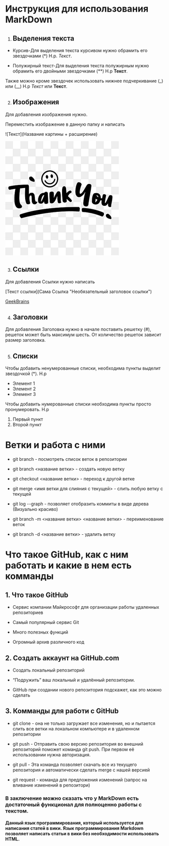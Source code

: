 # Инструкция для использования MarkDown

1. ## Выделения текста

* Курсив-Для выделения текста курсивом нужно обрамить его звездочками (*) Н.р. *Текст*.

* Полужирный текст-Для выделения текста полужирным нужно обрамить его двойными звездочками (**) Н.р **Текст**.

Также можно кроме звездочек использовать нижнее подчеркивание (_) или (__) Н.р _Текст_ или __Текст__.

2. ## Изображения 

Для добавления изображения нужно.

Переместить изображение в данную папку и написать

![Текст](Название картины + расширение)

![Для примера!](ThankYou.jpg)

3. ## Ссылки

Для добавления Ссылки нужно написать

[Текст ссылки](Сама Ссылка "Необязательный заголовок ссылки")

[GeekBrains](https://gb.ru/ "GeekBrains")



4. ## Заголовки

Для добавления Заголовка нужно в начале поставить решетку (#), решеток может быть максимум шесть. От количество решеток зависит размер заголовка.

5. ## Списки 

Чтобы добавить ненумерованные списки,
необходима пункты выделит звездочкой (*).
Н.p
* Элемент 1
* Элемент 2
* Элемент 3

Чтобы добавить нумерованные списки 
необходима пункты просто пронумеровать.
Н.p
1. Первый пункт
2. Второй пункт

# Ветки и работа с ними

+ git branch - посмотреть список веток в репозитории

+ git branch <название ветки> - создать новую ветку

+ git checkout <название ветки> - переход к другой ветке

+ git merge <имя ветки для слияния с текущей> - слить любую ветку с текущей

+ git log --graph - позволяет отобразить коммиты в виде дерева (Визуально красиво)

+ git branch -m <название ветки> <название ветки> - переименование веток

+ git branch -d <название ветки> - удалить ветку
# Что такое GitHub, как с ним работать и какие в нем есть комманды

## 1. Что такое GitHub

- Сервис компании Майкрософт для 
организации работы удаленных 
репозиториев

- Самый популярный сервис Git

- Много полезных функций

- Огромный архив различного код

## 2. Создать аккаунт на GitHub.com

- Создать локальный репозиторий

- “Подружить” ваш локальный и удалённый репозитории. 

- GitHub при создании нового репозитория подскажет, как это можно сделать

## 3. Комманды для работи с GitHub

- git clone - она не только загружает все изменения, но и пытается слить все ветки на локальном компьютере и в удаленном репозитории

- git push - Отправить свою версию репозитория во  внешний репозиторий поможет команда git  push. При первом её использовании нужна авторизация.

- git pull - Эта команда позволяет скачать все из текущего репозитория и автоматически сделать merge с нашей версией

- git request - команда для предложения изменений (запрос на вливание изменений в репозитори)
### В заключение можно сказать что у MarkDown есть достаточный функционал для полноценно работы с текстом.

#### Данный язык программирования, который используется для написания статей в вики. Язык программирования Markdown позволяет написать статьи в вики без необходимости использовать HTML.